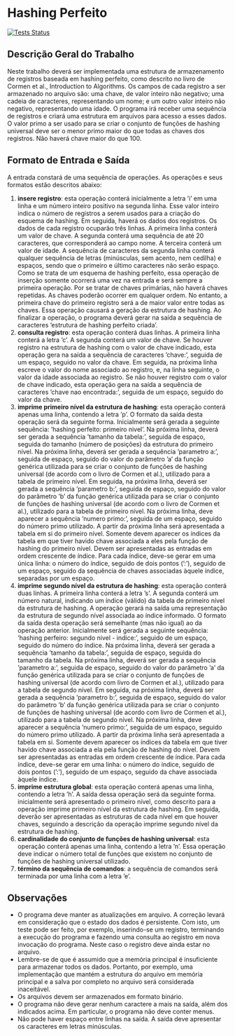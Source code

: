 # Hashing Perfeito

[![Tests Status](https://github.com/andrewalkermo/double-hashing/workflows/C%20test/badge.svg?branch=master&event=push)](https://github.com/andrewalkermo/double-hashing/actions?query=workflow%3A%22C+test%22+branch%3Amaster+event%3Apush)

## Descrição Geral do Trabalho

Neste trabalho deverá ser implementada uma estrutura de armazenamento de registros baseada em hashing perfeito, como descrito no livro de Cormen et al., Introduction to Algorithms. Os campos de cada registro a ser armazenado no arquivo são: uma chave, de valor inteiro não negativo; uma cadeia de caracteres, representando um nome; e um outro valor inteiro não negativo, representando uma idade. O programa irá receber uma sequência de registros e criará uma estrutura em arquivos para acesso a esses dados. O valor primo a ser usado para se criar o conjunto de funções de hashing universal deve ser o menor primo maior do que todas as chaves dos registros. Não haverá chave maior do que 100.

## Formato de Entrada e Saída

A entrada constará de uma sequência de operações. As operações e seus formatos estão descritos abaixo:

1. **insere registro**: esta operação conterá inicialmente a letra ’i’ em uma linha e um número inteiro positivo na segunda linha. Esse valor inteiro indica o número de registros a serem usados para a criação do esquema de hashing. Em seguida, haverá os dados dos registros.
Os dados de cada registro ocuparão três linhas. A primeira linha conterá um valor de chave. A segunda conterá uma sequência de até 20 caracteres, que corresponderá ao campo nome. A terceira conterá um valor de idade. A sequência de caracteres da segunda linha conterá qualquer sequência de letras (minúsculas, sem acento, nem cedilha) e espaços, sendo que o primeiro e último caracteres não serão espaço.
Como se trata de um esquema de hashing perfeito, essa operação de inserção somente ocorrerá uma vez na entrada e será sempre a primeira operação. Por se tratar de chaves primárias, não haverá chaves repetidas. As chaves poderão ocorrer em qualquer ordem. No entanto, a primeira chave do primeiro registro será a de maior valor entre todas as chaves.
Essa operação causará a geração da estrutura de hashing. Ao finalizar a operação, o programa deverá gerar na saída a sequência de caracteres ’estrutura de hashing perfeito criada’.
2. **consulta registro**: esta operação conterá duas linhas. A primeira linha conterá a letra ’c’. A segunda conterá um valor de chave.
Se houver registro na estrutura de hashing com o valor de chave indicado, esta operação gera na saída a sequência de caracteres ’chave:’, seguida de um espaço, seguido no valor da chave. Em seguida, na próxima linha escreve o valor do nome associado ao registro, e, na linha seguinte, o
valor da idade associada ao registro. Se não houver registro com o valor de chave indicado, esta operação gera na saída a sequência de caracteres ’chave nao encontrada:’, seguida de um espaço, seguido do valor da chave.
3. **imprime primeiro nível da estrutura de hashing**: esta operação conterá apenas uma linha, contendo a letra ’p’.
O formato da saída desta operação será da seguinte forma. Inicialmente será gerada a seguinte sequência: ’hashing perfeito: primeiro nivel’. Na próxima linha, deverá ser gerada a sequência ’tamanho da tabela:’, seguida de espaço, seguida do tamanho (número de posições) da estrutura do primeiro nível. Na próxima linha, deverá ser gerada a sequência ’parametro a:’, seguida de espaço, seguido do valor do parâmetro ’a’ da função genérica utilizada para se criar o conjunto de funções de hashing universal (de acordo com o livro de Cormen et al.), utilizado para a tabela
de primeiro nível. Em seguida, na próxima linha, deverá ser gerada a sequência ’parametro b:’, seguida de espaço, seguido do valor do parâmetro ’b’ da função genérica utilizada para se criar o conjunto de funções de hashing universal (de acordo com o livro de Cormen et al.), utilizado para a tabela de primeiro nível. Na próxima linha, deve aparecer a sequência ’numero primo:’, seguida de um espaço, seguido do número primo utilizado.
A partir da próxima linha será apresentada a tabela em si do primeiro nível. Somente devem aparecer os índices da tabela em que tiver havido chave associada a eles pela função de hashing do primeiro nível. Devem ser apresentadas as entradas em ordem crescente de índice. Para cada índice, deve-se gerar em uma única linha: o número do índice, seguido de dois pontos (’:’), seguido de um espaço, seguido da sequência de chaves associadas àquele índice, separadas por um espaço.
4. **imprime segundo nível da estrutura de hashing**: esta operação conterá duas linhas. A primeira linha conterá a letra ’s’. A segunda conterá um número natural, indicando um índice (válido) da tabela de primeiro nível da estrutura de hashing. A operação gerará na saída uma representação da estrutura de segundo nível associada ao índice informado.
O formato da saída desta operação será semelhante (mas não igual) ao da operação anterior. Inicialmente será gerada a seguinte sequência: ’hashing perfeiro: segundo nivel - indice:’, seguido de um espaço, seguido do número do índice. Na próxima linha, deverá ser gerada a sequência ’tamanho da tabela:’, seguida de espaço, seguida do tamanho da tabela. Na próxima linha, deverá ser gerada a sequência ’parametro a:’, seguida de espaço, seguido do valor do parâmetro ’a’ da função genérica utilizada para se criar o conjunto de funções de hashing universal (de acordo com livro de Cormen et al.), utilizado para a tabela de segundo nível. Em seguida, na próxima linha, deverá ser gerada a sequência ’parametro b:’, seguida de espaço, seguido do valor do parâmetro ’b’ da função genérica utilizada para se criar o conjunto de funções de hashing universal (de acordo com livro de Cormen et al.), utilizado para a tabela de segundo nível. Na próxima linha, deve aparecer a sequência ’numero primo:’, seguida de um espaço, seguido do número primo utilizado.
A partir da próxima linha será apresentada a tabela em si. Somente devem aparecer os índices da tabela em que tiver havido chave associada a ela pela função de hashing do nível. Devem ser apresentadas as entradas em ordem crescente de índice. Para cada índice, deve-se gerar em uma linha: o número do índice, seguido de dois pontos (’:’), seguido de um espaço, seguido da chave associada àquele índice.
5. **imprime estrutura global**: esta operação conterá apenas uma linha, contendo a letra ’h’.
A saída dessa operação será da seguinte forma. inicialmente será apresentado o primeiro nível, como descrito para a operação imprime primeiro nível da estrutura de hashing. Em seguida, deverão ser apresentadas as estruturas de cada nível em que houver chaves, seguindo a descrição da operação imprime segundo nível da estrutura de hashing.
6. **cardinalidade do conjunto de funções de hashing universal**: esta operação conterá apenas uma linha, contendo a letra ’n’.
Essa operação deve indicar o número total de funções que existem no conjunto de funções de hashing universal utilizado.
7. **término da sequência de comandos**: a sequência de comandos será terminada por uma linha com a letra ’e’.

## Observações

- O programa deve manter as atualizações em arquivo. A correção levará em consideração que o estado dos dados é persistente. Com isto, um teste pode ser feito, por exemplo, inserindo-se um registro, terminando a execução do programa e fazendo uma consulta ao registro em nova invocação do programa. Neste caso o registro deve ainda estar no arquivo.
- Lembre-se de que é assumido que a memória principal é insuficiente para armazenar todos os dados. Portanto, por exemplo, uma implementação que mantém a estrutura do arquivo em memória principal e a salva por completo no arquivo será considerada inaceitável.
- Os arquivos devem ser armazenados em formato binário.
- O programa não deve gerar nenhum caractere a mais na saída, além dos indicados acima. Em particular, o programa não deve conter menus.
- Não pode haver espaço entre linhas na saída. A saída deve apresentar os caracteres em letras minúsculas.
